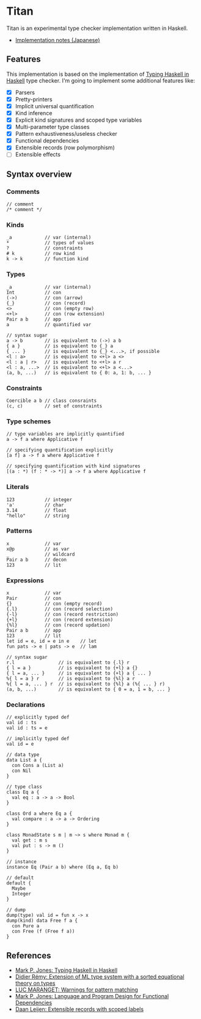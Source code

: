 # Titan

Titan is an experimental type checker implementation written in Haskell.

- [Implementation notes (Japanese)](https://zenn.dev/yubrot/articles/e7ad117b3471cc)

## Features

This implementation is based on the implementation of [Typing Haskell in Haskell](https://web.cecs.pdx.edu/~mpj/thih/) type checker. I'm going to implement some additional features like:

* [x] Parsers
* [x] Pretty-printers
* [x] Implicit universal quantification
* [x] Kind inference
* [x] Explicit kind signatures and scoped type variables
* [x] Multi-parameter type classes
* [x] Pattern exhaustiveness/useless checker
* [x] Functional dependencies
* [x] Extensible records (row polymorphism)
* [ ] Extensible effects

## Syntax overview

### Comments
```
// comment
/* comment */
```

### Kinds
```
_a            // var (internal)
*             // types of values
?             // constraints
# k           // row kind
k -> k        // function kind
```

### Types
```
_a            // var (internal)
Int           // con
(->)          // con (arrow)
{_}           // con (record)
<>            // con (empty row)
<+l>          // con (row extension)
Pair a b      // app
a             // quantified var

// syntax sugar
a -> b        // is equivalent to (->) a b
{ a }         // is equivalent to {_} a
{ ... }       // is equivalent to {_} <...>, if possible
<l : a>       // is equivalent to <+l> a <>
<l : a | r>   // is equivalent to <+l> a r
<l : a, ...>  // is equivalent to <+l> a <...>
(a, b, ...)   // is equivalent to { 0: a, 1: b, ... }
```

### Constraints
```
Coercible a b // class consraints
(c, c)        // set of constraints
```

### Type schemes
```
// type variables are implicitly quantified
a -> f a where Applicative f

// specifying quantification explicitly
[a f] a -> f a where Applicative f

// specifying quantification with kind signatures
[(a : *) (f : * -> *)] a -> f a where Applicative f
```

### Literals
```
123           // integer
'a'           // char
3.14          // float
"hello"       // string
```

### Patterns
```
x             // var
x@p           // as var
_             // wildcard
Pair a b      // decon
123           // lit
```

### Expressions
```
x             // var
Pair          // con
{}            // con (empty record)
{.l}          // con (record selection)
{-l}          // con (record restriction)
{+l}          // con (record extension)
{%l}          // con (record updation)
Pair a b      // app
123           // lit
let id = e, id = e in e    // let
fun pats -> e | pats -> e  // lam

// syntax sugar
r.l                // is equivalent to {.l} r
{ l = a }          // is equivalent to {+l} a {}
{ l = a, ... }     // is equivalent to {+l} a { ... }
%{ l = a } r       // is equivalent to {%l} a r
%{ l = a, ... } r  // is equivalent to {%l} a (%{ ... } r)
(a, b, ...)        // is equivalent to { 0 = a, 1 = b, ... }
```

### Declarations
```
// explicitly typed def
val id : ts
val id : ts = e

// implicitly typed def
val id = e

// data type
data List a {
  con Cons a (List a)
  con Nil
}

// type class
class Eq a {
  val eq : a -> a -> Bool
}

class Ord a where Eq a {
  val compare : a -> a -> Ordering
}

class MonadState s m | m ~> s where Monad m {
  val get : m s
  val put : s -> m ()
}

// instance
instance Eq (Pair a b) where (Eq a, Eq b)

// default
default {
  Maybe
  Integer
}

// dump
dump(type) val id = fun x -> x
dump(kind) data Free f a {
  con Pure a
  con Free (f (Free f a))
}
```

## References

- [Mark P. Jones: Typing Haskell in Haskell](https://web.cecs.pdx.edu/~mpj/thih/)
- [Didier Rémy: Extension of ML type system with a sorted equational theory on types](https://hal.inria.fr/inria-00077006/document)
- [LUC MARANGET: Warnings for pattern matching](http://moscova.inria.fr/~maranget/papers/warn/index.html)
- [Mark P. Jones: Language and Program Design for Functional Dependencies](https://web.cecs.pdx.edu/~mpj/pubs/fundeps-design.pdf)
- [Daan Leijen: Extensible records with scoped labels](https://www.microsoft.com/en-us/research/publication/extensible-records-with-scoped-labels/)

